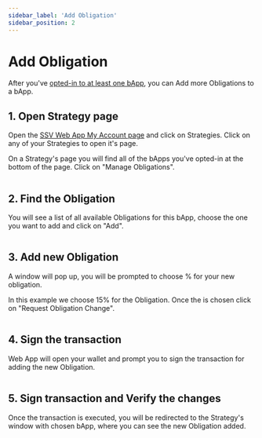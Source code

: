 ```yaml
---
sidebar_label: 'Add Obligation'
sidebar_position: 2
---
```


# Add Obligation

After you've [opted-in to at least one bApp](/based-applications/user-guides/strategy-features/opt-in-to-bapp.md), you can Add more Obligations to a bApp.

## 1. Open Strategy page

Open the [SSV Web App My Account page](https://app.ssv.network/account/my-strategies) and click on Strategies. Click on any of your Strategies to open it's page.

On a Strategy's page you will find all of the bApps you've opted-in at the bottom of the page. Click on "Manage Obligations".

<div style={{ textAlign: 'center', width: '100%', margin: '0 auto' }}>
  <img src="/img/add-obligation-1.png" alt="" />
</div>

## 2. Find the Obligation

You will see a list of all available Obligations for this bApp, choose the one you want to add and click on "Add".

<div style={{ textAlign: 'center', width: '100%', margin: '0 auto' }}>
  <img src="/img/add-obligation-2.png" alt="" />
</div>

## 3. Add new Obligation

A window will pop up, you will be prompted to choose % for your new obligation.

In this example we choose 15% for the Obligation. Once the is chosen click on "Request Obligation Change".

<div style={{ textAlign: 'center', width: '60%', margin: '0 auto' }}>
  <img src="/img/add-obligation-3.png" alt="" />
</div>

## 4. Sign the transaction

Web App will open your wallet and prompt you to sign the transaction for adding the new Obligation.

<div style={{ textAlign: 'center', width: '50%', margin: '0 auto' }}>
  <img src="/img/add-obligation-4.png" alt="" />
</div>

## 5. Sign transaction and Verify the changes

Once the transaction is executed, you will be redirected to the Strategy's window with chosen bApp, where you can see the new Obligation added.

<div style={{ textAlign: 'center', width: '100%', margin: '0 auto' }}>
  <img src="/img/add-obligation-5.png" alt="" />
</div>